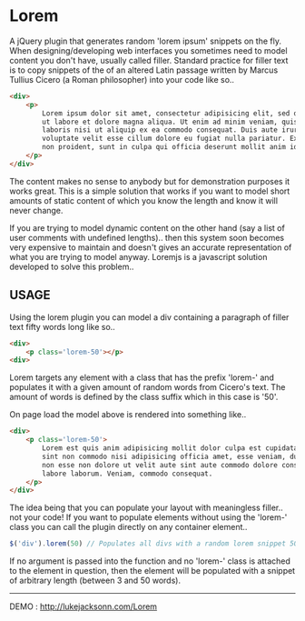 Lorem
=========

A jQuery plugin that generates random 'lorem ipsum' snippets on the fly. When designing/developing web interfaces you sometimes need to model content you don't have, usually called filler. Standard practice for filler text is to copy snippets of the of an altered Latin passage written by Marcus Tullius Cicero (a Roman philosopher) into your code like so..

```html
<div>
    <p>
        Lorem ipsum dolor sit amet, consectetur adipisicing elit, sed do eiusmod tempor incididunt
        ut labore et dolore magna aliqua. Ut enim ad minim veniam, quis nostrud exercitation ullamco
        laboris nisi ut aliquip ex ea commodo consequat. Duis aute irure dolor in reprehenderit in 
        voluptate velit esse cillum dolore eu fugiat nulla pariatur. Excepteur sint occaecat cupidatat
        non proident, sunt in culpa qui officia deserunt mollit anim id est laborum.
    </p>
</div>
```

The content makes no sense to anybody but for demonstration purposes it works great. This is a simple solution that works if you want to model short amounts of static content of which you know the length and know it will never change. 

If you are trying to model dynamic content on the other hand (say a list of user comments with undefined lengths).. then this system soon becomes very expensive to maintain and doesn't gives an accurate representation of what you are trying to model anyway. Loremjs is a javascript solution developed to solve this problem..


USAGE
--------

Using the lorem plugin you can model a div containing a paragraph of filler text fifty words long like so..

```html
<div>
    <p class='lorem-50'></p>
<div>
```  

Lorem targets any element with a class that has the prefix 'lorem-' and populates it with a given amount of random words from Cicero's text. The amount of words is defined by the class suffix which in this case is '50'.  

On page load the model above is rendered into something like..

```html
<div>
    <p class='lorem-50'>
        Lorem est quis anim adipisicing mollit dolor culpa est cupidatat do ipsum veniam,
        sint non commodo nisi adipisicing officia amet, esse veniam, duis veniam, non sed
        non esse non dolore ut velit aute sint aute commodo dolore consectetur in voluptate
        labore laborum. Veniam, commodo consequat.
    </p>
</div>
```

The idea being that you can populate your layout with meaningless filler.. not your code! If you want to populate elements without using the 'lorem-' class you can call the plugin directly on any container element..

```javascript
$('div').lorem(50) // Populates all divs with a random lorem snippet 50 words long
```
If no argument is passed into the function and no 'lorem-' class is attached to the element in question, then the element will be populated with a snippet of arbitrary length (between 3 and 50 words).  


***

DEMO : http://lukejacksonn.com/Lorem
